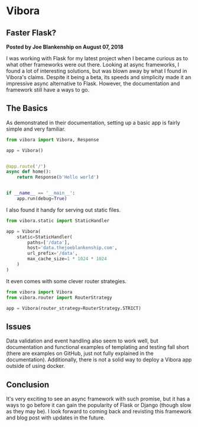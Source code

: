 # Vibora

## Faster Flask?

**Posted by Joe Blankenship on August 07, 2018**

I was working with Flask for my latest project when I became curious as to what other frameworks were out there. Looking at async frameworks, I found a lot of interesting solutions, but was blown away by what I found in Vibora's claims. Despite it being a beta, its speeds and simplicity made it an impressive async alternative to Flask. However, the documentation and framework still have a ways to go.

## The Basics

As demonstrated in their documentation, setting up a basic app is fairly simple and very familiar.

```python
from vibora import Vibora, Response

app = Vibora()


@app.route('/')
async def home():
    return Response(b'Hello world')


if __name__ == '__main__':
    app.run(debug=True)
```

I also found it handy for serving out static files.

```python
from vibora.static import StaticHandler

app = Vibora(
    static=StaticHandler(
        paths=['/data'],
        host='data.thejoeblankenship.com',
        url_prefix='/data',
        max_cache_size=1 * 1024 * 1024
    )
)                       
```

It even comes with some clever router strategies.

```python
from vibora import Vibora
from vibora.router import RouterStrategy

app = Vibora(router_strategy=RouterStrategy.STRICT)
```

## Issues

Data validation and event handling also seem to work well, but documentation and functional examples of templating and testing fall short (there are examples on GitHub, just not fully explained in the documentation). Additionally, there is not a solid way to deploy a Vibora app outside of using docker.

## Conclusion

It's very exciting to see an async framework with such promise, but it has a ways to go before it can gain the popularity of Flask or Django (though slow as they may be). I look forward to coming back and revisting this framework and blog post with updates in the future.
